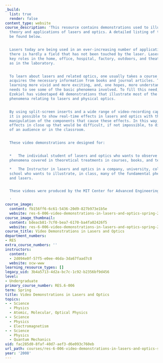 ```yaml
---
_build:
  list: true
  render: false
content_type: website
course_description: 'This resource contains demonstrations used to illustrate the
  theory and applications of lasers and optics. A detailed listing of the topics can
  be found below.


  Lasers today are being used in an ever-increasing number of applications. In fact,
  there is hardly a field that has not been touched by the laser. Lasers are playing
  key roles in the home, office, hospital, factory, outdoors, and theater, as well
  as in the laboratory.


  To learn about lasers and related optics, one usually takes a course or two, or
  acquires the necessary information from books and journal articles. To make this
  learning more vivid and more exciting, and, one hopes, more understandable, one
  needs to see some of the basic phenomena involved. To fill this need, Professor
  Ezekiel has videotaped 48 demonstrations that illustrate most of the fundamental
  phenomena relating to lasers and physical optics.


  By using split-screen inserts and a wide range of video-recording capabilities,
  it is possible to show real-time effects in lasers and optics with the simultaneous
  manipulation of the components that cause these effects. In this way, one can see
  effects in close up that would be difficult, if not impossible, to display in front
  of an audience or in the classroom.


  These video demonstrations are designed for:


  *   The individual student of lasers and optics who wants to observe the various
  phenomena covered in theoretical treatments in courses, books, and technical papers.

  *   The Instructor in lasers and optics in a company, university, college, or high
  school who wants to illustrate, in class, many of the fundamental phenomena in optics
  and lasers.


  These videos were produced by the MIT Center for Advanced Engineering Study.

  '
course_image:
  content: fb156ff6-6c61-5436-20d9-827b973e1b5e
  website: res-6-006-video-demonstrations-in-lasers-and-optics-spring-2008
course_image_thumbnail:
  content: bdeacb81-7cf0-bea7-6170-ba4fa02426f5
  website: res-6-006-video-demonstrations-in-lasers-and-optics-spring-2008
course_title: Video Demonstrations in Lasers and Optics
department_numbers:
- RES
extra_course_numbers: ''
instructors:
  content:
  - 2d094e0f-57f5-e0ee-46da-3da67faad7c8
  website: ocw-www
learning_resource_types: []
legacy_uid: 3b4a5713-4d2a-bc7c-1c92-b2356bf9d456
level:
- Undergraduate
primary_course_number: RES.6-006
term: Spring
title: Video Demonstrations in Lasers and Optics
topics:
- - Science
  - Physics
  - Atomic, Molecular, Optical Physics
- - Science
  - Physics
  - Electromagnetism
- - Science
  - Physics
  - Quantum Mechanics
uid: fac285d0-8faf-40d7-aef3-d6e093c760eb
url_path: courses/res-6-006-video-demonstrations-in-lasers-and-optics-spring-2008
year: '2008'
---
```


